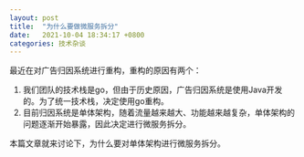 ```yaml
---
layout: post 
title:  "为什么要做微服务拆分"
date:   2021-10-04 18:34:17 +0800 
categories: 技术杂谈
---
```

最近在对广告归因系统进行重构，重构的原因有两个：
1. 我们团队的技术栈是go，但由于历史原因，广告归因系统是使用Java开发的。为了统一技术栈，决定使用go重构。
2. 目前归因系统是单体架构，随着流量越来越大、功能越来越复杂，单体架构的问题逐渐开始暴露，因此决定进行微服务拆分。

本篇文章就来讨论下，为什么要对单体架构进行微服务拆分。